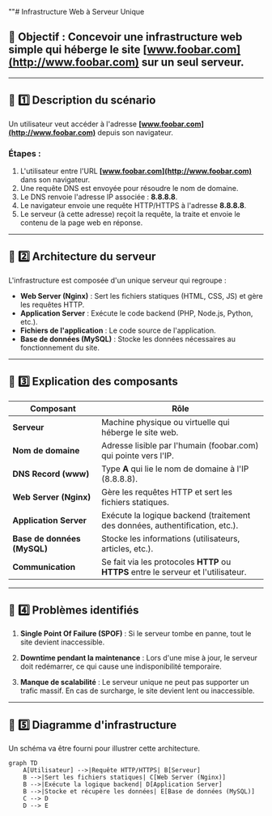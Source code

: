 ""# Infrastructure Web à Serveur Unique

## 🎯 Objectif : Concevoir une infrastructure web simple qui héberge le site [www.foobar.com](http://www.foobar.com) sur un seul serveur.

---

## 📌 1️⃣ Description du scénario

Un utilisateur veut accéder à l'adresse **[www.foobar.com](http://www.foobar.com)** depuis son navigateur.

### Étapes :

1. L'utilisateur entre l'URL **[www.foobar.com](http://www.foobar.com)** dans son navigateur.
2. Une requête DNS est envoyée pour résoudre le nom de domaine.
3. Le DNS renvoie l'adresse IP associée : **8.8.8.8**.
4. Le navigateur envoie une requête HTTP/HTTPS à l'adresse **8.8.8.8**.
5. Le serveur (à cette adresse) reçoit la requête, la traite et envoie le contenu de la page web en réponse.

---

## 📌 2️⃣ Architecture du serveur

L'infrastructure est composée d'un unique serveur qui regroupe :

* **Web Server (Nginx)** : Sert les fichiers statiques (HTML, CSS, JS) et gère les requêtes HTTP.
* **Application Server** : Exécute le code backend (PHP, Node.js, Python, etc.).
* **Fichiers de l'application** : Le code source de l'application.
* **Base de données (MySQL)** : Stocke les données nécessaires au fonctionnement du site.

---

## 📌 3️⃣ Explication des composants

| Composant                   | Rôle                                                                                |
| --------------------------- | ----------------------------------------------------------------------------------- |
| **Serveur**                 | Machine physique ou virtuelle qui héberge le site web.                              |
| **Nom de domaine**          | Adresse lisible par l'humain (foobar.com) qui pointe vers l'IP.                     |
| **DNS Record (www)**        | Type **A** qui lie le nom de domaine à l'IP (8.8.8.8).                              |
| **Web Server (Nginx)**      | Gère les requêtes HTTP et sert les fichiers statiques.                              |
| **Application Server**      | Exécute la logique backend (traitement des données, authentification, etc.).        |
| **Base de données (MySQL)** | Stocke les informations (utilisateurs, articles, etc.).                             |
| **Communication**           | Se fait via les protocoles **HTTP** ou **HTTPS** entre le serveur et l'utilisateur. |

---

## 📌 4️⃣ Problèmes identifiés

1. **Single Point Of Failure (SPOF)** :
   Si le serveur tombe en panne, tout le site devient inaccessible.

2. **Downtime pendant la maintenance** :
   Lors d'une mise à jour, le serveur doit redémarrer, ce qui cause une indisponibilité temporaire.

3. **Manque de scalabilité** :
   Le serveur unique ne peut pas supporter un trafic massif. En cas de surcharge, le site devient lent ou inaccessible.

---

## 📌 5️⃣ Diagramme d'infrastructure

Un schéma va être fourni pour illustrer cette architecture.

```mermaid
graph TD
    A[Utilisateur] -->|Requête HTTP/HTTPS| B[Serveur]
    B -->|Sert les fichiers statiques| C[Web Server (Nginx)]
    B -->|Exécute la logique backend| D[Application Server]
    B -->|Stocke et récupère les données| E[Base de données (MySQL)]
    C --> D
    D --> E
```
